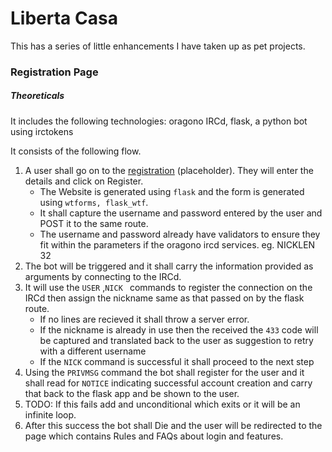 # Liberta Casa

This has a series of little enhancements I have taken up as pet projects.

### Registration Page

##### Theoreticals

It includes the following technologies: oragono IRCd, flask, a python bot using irctokens

It consists of the following flow.

1. A user shall go on to the [registration](https://liberta.casa/register.html) (placeholder). They will enter the details and click on Register.
   * The Website is generated using `flask` and the form is generated using `wtforms, flask_wtf`. 
   * It shall capture the username and password entered by the user and POST it to the same route.
   * The username and password already have validators to ensure they fit within the parameters if the oragono ircd services. eg. NICKLEN 32
2. The bot will be triggered and it shall carry the information provided as arguments by connecting to the IRCd.
3. It will use the `USER` ,`NICK ` commands to register the connection on the IRCd then assign the nickname same as that passed on by the flask route. 
   * If no lines are recieved it shall throw a server error.
   * If the nickname is already in use then the received the `433` code will be captured and translated back to the user as suggestion to retry with a different username 
   * If the `NICK` command is successful it shall proceed to the next step
4. Using the `PRIVMSG` command the bot shall register for the user and it shall read for `NOTICE` indicating successful account creation and carry that back to the flask app and be shown to the user.
5. TODO: If this fails add and unconditional which exits or it will be an infinite loop.
6. After this success the bot shall Die  and the user will be redirected to the page which contains Rules and FAQs about login and features.

